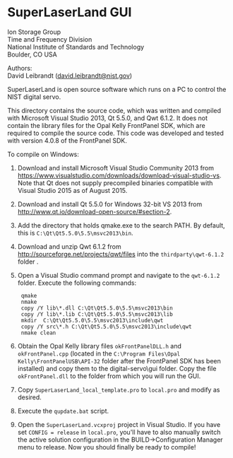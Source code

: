 # SuperLaserLand GUI

Ion Storage Group  
Time and Frequency Division  
National Institute of Standards and Technology  
Boulder, CO USA

Authors:  
David Leibrandt (david.leibrandt@nist.gov)

SuperLaserLand is open source software which runs on a PC to control the NIST digital servo.

This directory contains the source code, which was written and compiled with Microsoft Visual Studio 2013, Qt 5.5.0, and Qwt 6.1.2.  It does not contain the library files for the Opal Kelly FrontPanel SDK, which are required to compile the source code.  This code was developed and tested with version 4.0.8 of the FrontPanel SDK.

To compile on Windows:  
1. Download and install Microsoft Visual Studio Community 2013 from https://www.visualstudio.com/downloads/download-visual-studio-vs.  Note that Qt does not supply precompiled binaries compatible with Visual Studio 2015 as of August 2015.  
2. Download and install Qt 5.5.0 for Windows 32-bit VS 2013 from http://www.qt.io/download-open-source/#section-2.  
3. Add the directory that holds qmake.exe to the search PATH.  By default, this is `C:\Qt\Qt5.5.0\5.5\msvc2013\bin`.  
4. Download and unzip Qwt 6.1.2 from http://sourceforge.net/projects/qwt/files
into the `thirdparty\qwt-6.1.2` folder  .
5. Open a Visual Studio command prompt and navigate to the `qwt-6.1.2` folder.  Execute the following commands:  

        qmake
        nmake
        copy /Y lib\*.dll C:\Qt\Qt5.5.0\5.5\msvc2013\bin
        copy /Y lib\*.lib C:\Qt\Qt5.5.0\5.5\msvc2013\lib
        mkdir  C:\Qt\Qt5.5.0\5.5\msvc2013\include\qwt
        copy /Y src\*.h C:\Qt\Qt5.5.0\5.5\msvc2013\include\qwt
        nmake clean

6. Obtain the Opal Kelly library files `okFrontPanelDLL.h` and `okFrontPanel.cpp` (located in the `C:\Program Files\Opal Kelly\FrontPanelUSB\API-32` folder after the FrontPanel SDK has been installed) and copy them to the digital-servo\gui folder.  Copy the file `okFrontPanel.dll` to the folder from which you will run the GUI.  
7. Copy `SuperLaserLand_local_template.pro` to `local.pro` and modify as desired.
8. Execute the `qupdate.bat` script.  
9. Open the `SuperLaserLand.vcxproj` project in Visual Studio.  If you have set `CONFIG = release` in `local.pro`, you'll have to also manually switch the active solution configuration in the BUILD->Configuration Manager menu to release.  Now you should finally be ready to compile!  